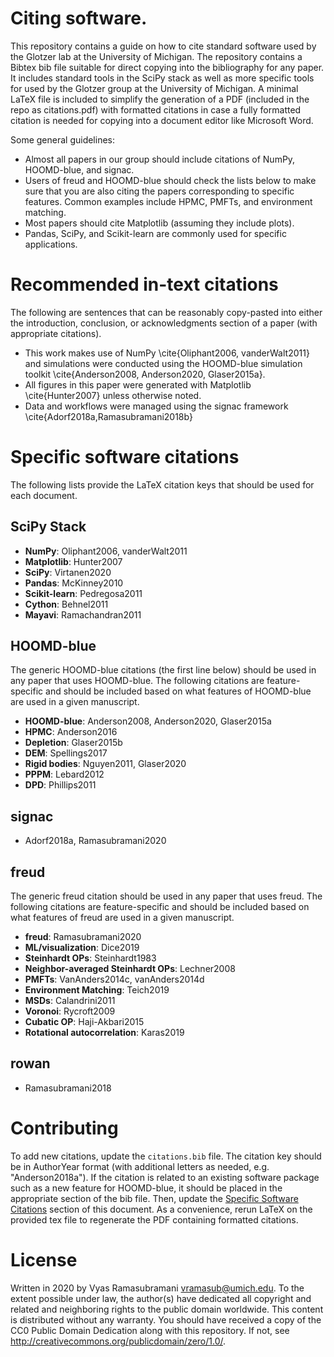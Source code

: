 # Citing software.

This repository contains a guide on how to cite standard software used by the Glotzer lab at the University of Michigan.
The repository contains a Bibtex bib file suitable for direct copying into the bibliography for any paper.
It includes standard tools in the SciPy stack as well as more specific tools for used by the Glotzer group at the University of Michigan.
A minimal LaTeX file is included to simplify the generation of a PDF (included in the repo as citations.pdf) with formatted citations in case a fully formatted citation is needed for copying into a document editor like Microsoft Word.

Some general guidelines:

* Almost all papers in our group should include citations of NumPy, HOOMD-blue, and signac.
* Users of freud and HOOMD-blue should check the lists below to make sure that you are also citing the papers corresponding to specific features. Common examples include HPMC, PMFTs, and environment matching.
* Most papers should cite Matplotlib (assuming they include plots).
* Pandas, SciPy, and Scikit-learn are commonly used for specific applications.

# Recommended in-text citations

The following are sentences that can be reasonably copy-pasted into either the introduction, conclusion, or acknowledgments section of a paper (with appropriate citations).

* This work makes use of NumPy \cite{Oliphant2006, vanderWalt2011} and simulations were conducted using the HOOMD-blue simulation toolkit \cite{Anderson2008, Anderson2020, Glaser2015a}.
* All figures in this paper were generated with Matplotlib \cite{Hunter2007} unless otherwise noted.
* Data and workflows were managed using the signac framework \cite{Adorf2018a,Ramasubramani2018b}

# Specific software citations

The following lists provide the LaTeX citation keys that should be used for each document.

## SciPy Stack

* **NumPy**: Oliphant2006, vanderWalt2011
* **Matplotlib**: Hunter2007
* **SciPy**: Virtanen2020
* **Pandas**: McKinney2010
* **Scikit-learn**: Pedregosa2011
* **Cython**: Behnel2011
* **Mayavi**: Ramachandran2011 

## HOOMD-blue

The generic HOOMD-blue citations (the first line below) should be used in any paper that uses HOOMD-blue.
The following citations are feature-specific and should be included based on what features of HOOMD-blue are used in a given manuscript.

* **HOOMD-blue**: Anderson2008, Anderson2020, Glaser2015a
* **HPMC**: Anderson2016
* **Depletion**: Glaser2015b
* **DEM**: Spellings2017
* **Rigid bodies**: Nguyen2011, Glaser2020
* **PPPM**: Lebard2012
* **DPD**: Phillips2011

## signac

* Adorf2018a, Ramasubramani2020

## freud

The generic freud citation should be used in any paper that uses freud.
The following citations are feature-specific and should be included based on what features of freud are used in a given manuscript.

* **freud**: Ramasubramani2020
* **ML/visualization**: Dice2019
* **Steinhardt OPs**: Steinhardt1983
* **Neighbor-averaged Steinhardt OPs**: Lechner2008
* **PMFTs**: VanAnders2014c, vanAnders2014d
* **Environment Matching**: Teich2019
* **MSDs**: Calandrini2011
* **Voronoi**: Rycroft2009
* **Cubatic OP**: Haji-Akbari2015
* **Rotational autocorrelation**: Karas2019

## rowan

* Ramasubramani2018


# Contributing

To add new citations, update the ``citations.bib`` file.
The citation key should be in AuthorYear format (with additional letters as needed, e.g. "Anderson2018a").
If the citation is related to an existing software package such as a new feature for HOOMD-blue, it should be placed in the appropriate section of the bib file.
Then, update the [Specific Software Citations](#specific-software-citations) section of this document.
As a convenience, rerun LaTeX on the provided tex file to regenerate the PDF containing formatted citations.

# License

Written in 2020 by Vyas Ramasubramani <vramasub@umich.edu>.
To the extent possible under law, the author(s) have dedicated all copyright and related and neighboring rights to the public domain worldwide.
This content is distributed without any warranty.
You should have received a copy of the CC0 Public Domain Dedication along with this repository.
If not, see <http://creativecommons.org/publicdomain/zero/1.0/>.
